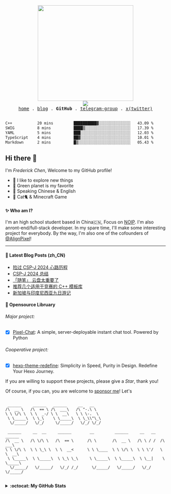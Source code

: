 <div align="center">
  <a href="https://status.setbun.com/">
    <img src="https://cdn.jsdelivr.net/gh/FrederickBun/upyun-rhimgcdn@img/upload/SetBun-Logo-Candy%402x%5BWebkit%5D-20240917-1726544923725-c72c1234b6f6dd52.svg" width="300px" />
    <br>
    <img src="https://profile-counter.glitch.me/FrederickAsYou/count.svg"/>
  </a>
  <br />
  <samp>
    <a href="https://www.setbun.com">home</a> .
    <a href="https://blog.setbun.com">blog</a> .
    <b>GitHub</b> .
    <a href="https://t.me/setbungroup">telegram-group</a> .
    <a href="https://twitter.com/FrederickAsYou">x(twitter)</a>
  </samp>
</div>

<br>

<!--START_SECTION:waka-->

```txt
C++           20 mins         ██████████▓░░░░░░░░░░░░░░   43.09 %
SWIG          8 mins          ████▒░░░░░░░░░░░░░░░░░░░░   17.39 %
YAML          5 mins          ███░░░░░░░░░░░░░░░░░░░░░░   12.03 %
TypeScript    4 mins          ██▓░░░░░░░░░░░░░░░░░░░░░░   10.01 %
Markdown      2 mins          █▒░░░░░░░░░░░░░░░░░░░░░░░   05.43 %
```

<!--END_SECTION:waka-->

## Hi there :wave:

I'm *Frederick Chen*, Welcome to my GitHub profile!

- :telescope: I like to explore new things
- :seedling: Green planet is my favorite
- :speech_balloon: Speaking Chinese & English
- :sparkling_heart: Cat:cat2: & Minecraft Game

#### :sparkles: Who am I?

I'm an high school student based in China🇨🇳, Focus on [NOIP](https://zh.wikipedia.org/wiki/%E5%85%A8%E5%9B%BD%E9%9D%92%E5%B0%91%E5%B9%B4%E4%BF%A1%E6%81%AF%E5%AD%A6%E5%A5%A5%E6%9E%97%E5%8C%B9%E5%85%8B%E8%81%94%E8%B5%9B). I'm also anront-end/full-stack developer. In my spare time, I'll make some interesting project for everybody. By the way, I'm also one of the cofounders of [@AlignPixel](https://github.com/AlignPixel)!

---

#### :book: Latest Blog Posts (zh_CN)

<!-- BLOG-POST-LIST:START -->
- [险过 CSP-J 2024 心路历程](https://blog.setbun.com/p/20241005.html)
- [CSP-J 2024 总结](https://blog.setbun.com/p/20240921.html)
- [「随笔」 云盘太重要了](https://blog.setbun.com/p/20240828.html)
- [推荐几个适用于竞赛的 C++ 模板库](https://blog.setbun.com/p/20240820.html)
- [新加坡与印度尼西亚九日游记](https://blog.setbun.com/p/20240819.html)
<!-- BLOG-POST-LIST:END -->

#### :hammer: Opensource Libruary

###### Major project: 

 - [x] [Pixel-Chat](https://github.com/alignpixel/pixel-chat-app): A simple, server-deployable instant chat tool. Powered by Python

###### Cooperative project: 

 - [x] [hexo-theme-redefine](https://github.com/EvanNotFound/hexo-theme-redefine): Simplicity in Speed, Purity in Design. Redefine Your Hexo Journey.

If you are willing to support these projects, please give a *Star*, thank you!

Of course, if you can, you are welcome to [sponsor me](DONATE.md)! Let's

```

 ______     ______   ______     __   __                                        
/\  __ \   /\  == \ /\  ___\   /\ "-.\ \                                       
\ \ \/\ \  \ \  _-/ \ \  __\   \ \ \-.  \                                      
 \ \_____\  \ \_\    \ \_____\  \ \_\\"\_\                                     
  \/_____/   \/_/     \/_____/   \/_/ \/_/                                     
                                                                               
 ______     __  __     ______        __         ______     __   __   ______    
/\  __ \   /\ \/\ \   /\  == \      /\ \       /\  __ \   /\ \ / /  /\  ___\   
\ \ \/\ \  \ \ \_\ \  \ \  __<      \ \ \____  \ \ \/\ \  \ \ \'/   \ \  __\   
 \ \_____\  \ \_____\  \ \_\ \_\     \ \_____\  \ \_____\  \ \__|    \ \_____\ 
  \/_____/   \/_____/   \/_/ /_/      \/_____/   \/_____/   \/_/      \/_____/ 
                                                                               

```

<details>
  <summary><b>:octocat: My GitHub Stats</b></summary>
  <div align="center">
    <picture>
      <source media="(prefers-color-scheme: dark)" srcset="https://github-readme-stats.vercel.app/api?username=FrederickBun&layout=compact&theme=gruvbox&hide_border=true&locale=cn&show_icons=true" />
      <source media="(prefers-color-scheme: light)" srcset="https://github-readme-stats.vercel.app/api?username=FrederickBun&layout=compact&hide_border=true&locale=cn&show_icons=true&theme=flag-india" />
      <img alt="Pages Image" src="https://github-readme-stats.vercel.app/api?username=FrederickBun&layout=compact&hide_border=true&locale=cn&show_icons=true&theme=flag-india" width="312px"/>
    </picture>
    <picture>
      <source media="(prefers-color-scheme: dark)" srcset="https://github-readme-stats.vercel.app/api/top-langs/?username=FrederickBun&layout=compact&theme=gruvbox&hide_border=true&locale=cn" />
      <source media="(prefers-color-scheme: light)" srcset="https://github-readme-stats.vercel.app/api/top-langs/?username=FrederickBun&layout=compact&hide_border=true&locale=cn&theme=flag-india" />
      <img alt="Pages Image" src="https://github-readme-stats.vercel.app/api/top-langs/?username=FrederickBun&layout=compact&hide_border=true&locale=cn&theme=flag-india" width="237px"/>
    </picture>
    <br>
    <br>
    <picture>
      <source media="(prefers-color-scheme: dark)" srcset="https://github-profile-trophy.vercel.app/?username=FrederickBun&column=6&margin-w=15&margin-h=15&theme=kimbie_dark&no-frame=true&column=4" />
      <source media="(prefers-color-scheme: light)" srcset="https://github-profile-trophy.vercel.app/?username=FrederickBun&column=6&margin-w=15&margin-h=15&no-frame=true&column=4" />
      <img alt="Pages Image" src="https://github-profile-trophy.vercel.app/?username=FrederickBun&column=6&margin-w=15&margin-h=15&no-frame=true&&column=4" />
    </picture>
  </div>
</details>

